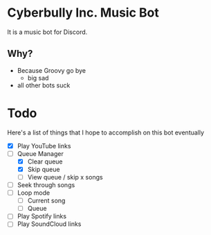 # Cyberbully Inc. Music Bot
It is a music bot for Discord.

## Why?
- Because Groovy go bye
  - big sad
- all other bots suck

# Todo

Here's a list of things that I hope to accomplish on this bot eventually

- [x] Play YouTube links
- [ ] Queue Manager
  - [x] Clear queue
  - [x] Skip queue
  - [ ] View queue / skip x songs
- [ ] Seek through songs
- [ ] Loop mode
  - [ ] Current song
  - [ ] Queue
- [ ] Play Spotify links
- [ ] Play SoundCloud links
